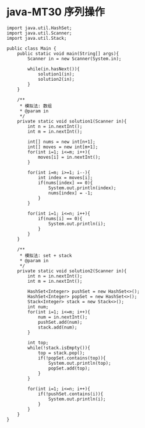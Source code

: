 # java-MT30 序列操作


    import java.util.HashSet;
    import java.util.Scanner;
    import java.util.Stack;
    
    public class Main {
        public static void main(String[] args){
            Scanner in = new Scanner(System.in);
    
            while(in.hasNext()){
                solution1(in);
                solution2(in);
            }
        }
    
        /**
         * 模拟法: 数组
         * @param in
         */
        private static void solution1(Scanner in){
            int n = in.nextInt();
            int m = in.nextInt();
    
            int[] nums = new int[n+1];
            int[] moves = new int[m+1];
            for(int i=1; i<=m; i++){
                moves[i] = in.nextInt();
            }
    
            for(int i=m; i>=1; i--){
                int index = moves[i];
                if(nums[index] == 0){
                    System.out.println(index);
                    nums[index] = -1;
                }
            }
    
            for(int i=1; i<=n; i++){
                if(nums[i] == 0){
                    System.out.println(i);
                }
            }
        }
    
        /**
         * 模拟法: set + stack
         * @param in
         */
        private static void solution2(Scanner in){
            int n = in.nextInt();
            int m = in.nextInt();
    
            HashSet<Integer> pushSet = new HashSet<>();
            HashSet<Integer> popSet = new HashSet<>();
            Stack<Integer> stack = new Stack<>();
            int num;
            for(int i=1; i<=m; i++){
                num = in.nextInt();
                pushSet.add(num);
                stack.add(num);
            }
    
            int top;
            while(!stack.isEmpty()){
                top = stack.pop();
                if(!popSet.contains(top)){
                    System.out.println(top);
                    popSet.add(top);
                }
            }
    
            for(int i=1; i<=n; i++){
                if(!pushSet.contains(i)){
                    System.out.println(i);
                }
            }
        }
    }

  

